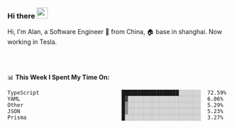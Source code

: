 ### Hi there <img src="https://media.giphy.com/media/hvRJCLFzcasrR4ia7z/giphy.gif" width="25px">

<!-- ![visitors](https://visitor-badge.glitch.me/badge?page_id=dislfyer.dislfyer) -->

Hi, I'm Alan, a Software Engineer 🚀 from China, 🏠 base in shanghai. Now working in Tesla.

<br/>
<br/>

📊 **This Week I Spent My Time On:**


<!--START_SECTION:waka-->

```text
TypeScript                          ██████████████████░░░░░░░  72.59%
YAML                                █▓░░░░░░░░░░░░░░░░░░░░░░░  6.06%
Other                               █▒░░░░░░░░░░░░░░░░░░░░░░░  5.29%
JSON                                █▒░░░░░░░░░░░░░░░░░░░░░░░  5.23%
Prisma                              █░░░░░░░░░░░░░░░░░░░░░░░░  3.27%
```

<!--END_SECTION:waka-->

<!--
**About Me:**
 -->
